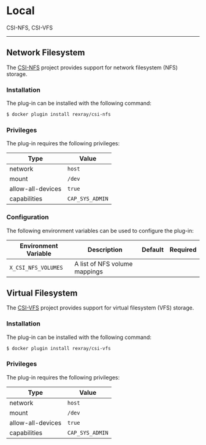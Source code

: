 # Local

CSI-NFS, CSI-VFS

---

<a name="csi-nfs"></a>

## Network Filesystem
The [CSI-NFS](https://github.com/codedellemc/csi-nfs) project provides
support for network filesystem (NFS) storage.

### Installation
The plug-in can be installed with the following command:

```bash
$ docker plugin install rexray/csi-nfs
```

### Privileges
The plug-in requires the following privileges:

Type | Value
-----|------
network | `host`
mount | `/dev`
allow-all-devices | `true`
capabilities | `CAP_SYS_ADMIN`

### Configuration
The following environment variables can be used to configure the plug-in:

| Environment Variable | Description | Default | Required |
|---------------------|-------------|---------|---------|
| `X_CSI_NFS_VOLUMES` | A list of NFS volume mappings | | |


<a name="csi-vfs"></a>

## Virtual Filesystem
The [CSI-VFS](https://github.com/thecodeteam/csi-vfs) project provides
support for virtual filesystem (VFS) storage.

### Installation
The plug-in can be installed with the following command:

```bash
$ docker plugin install rexray/csi-vfs
```

### Privileges
The plug-in requires the following privileges:

Type | Value
-----|------
network | `host`
mount | `/dev`
allow-all-devices | `true`
capabilities | `CAP_SYS_ADMIN`
